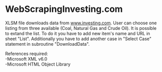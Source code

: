 # WebScrapingInvesting.com

XLSM file downloads data from www.investing.com. User can choose one listing from three available (Coal, Natural Gas and Crude Oil). It is possible to extand the list. To do it you have to add new item's name and URL in sheet "List". Additionally you have to add another case in "Select Case" statement in subroutine "DownloadData". <br>

References required: <br>
<t>-Microsoft XML v6.0 <br>
<t>-Microsoft HTML Object Library
